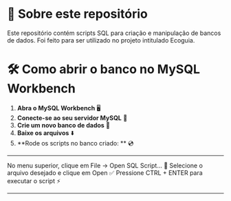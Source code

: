 # 📌 Sobre este repositório
Este repositório contém scripts SQL para criação e manipulação de bancos de dados. Foi feito para ser utilizado no projeto intitulado Ecoguia. 

# 🛠 Como abrir o banco no MySQL Workbench

1. **Abra o MySQL Workbench** 🖥️  
2. **Conecte-se ao seu servidor MySQL** 🔗  
3. **Crie um novo banco de dados** 📜
4. **Baixe os arquivos** ⬇️
5. **Rode os scripts no banco criado: ** 💿
****
No menu superior, clique em File → Open SQL Script... 📂
Selecione o arquivo desejado e clique em Open ✅
Pressione CTRL + ENTER para executar o script ⚡
****

